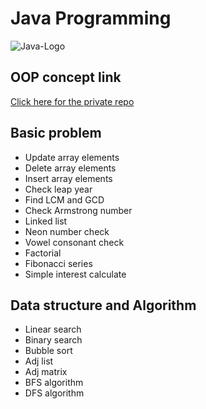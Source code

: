 # Java Programming
![Java-Logo](https://github.com/rifat3790/Algorithm/assets/138612383/e515721c-4859-4952-b2b9-190377f46c59)

## OOP concept link

[Click here for the private repo]([https://classroom.github.com/a/ymFUnXH9](https://drive.google.com/drive/u/3/folders/1quIxIowfYQeHMTafIt7QXzOcPV-07lTj))


## Basic problem 
* Update array elements
* Delete array elements
* Insert array elements
* Check leap year
* Find LCM and GCD
* Check Armstrong number
* Linked list
* Neon number check
* Vowel consonant check
* Factorial
* Fibonacci series
* Simple interest calculate


## Data structure and Algorithm

* Linear search
* Binary search
* Bubble sort
* Adj list
* Adj matrix
* BFS algorithm
* DFS algorithm

